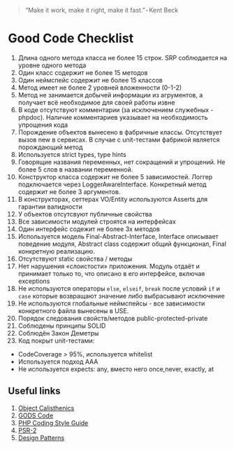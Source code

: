 > “Make it work, make it right, make it fast.” - Kent Beck

# Good Code Checklist
1. Длина одного метода класса не более 15 строк. SRP соблюдается на уровне одного метода
2. Один класс содержит не более 15 методов
3. Один неймспейс содержит не более 15 классов
4. Метод имеет не более 2 уровней вложенности (0-1-2)
5. Метод не занимается добычей информации из агрументов, а получает всё необходимое для своей работы извне
6. В коде отсутствуют комментарии (за исключением служебных - phpdoc). Наличие комментариев указывает на необходимость упрощения кода
7. Порождение объектов вынесено в фабричные классы. Отсутствует вызов new в сервисах. В случае с unit-тестами фабрикой является порождающий метод
8. Используется strict types, type hints
9. Говорящие названия переменных, нет сокращений и упрощений. Не более 5 слов в названии переменной.
10. Конструктор класса содержит не более 5 зависимостей. Логгер подключается через LoggerAwareInterface. Конкретный метод содержит не более 3 аргументов.
11. В конструкторах, сеттерах VO/Entity используются Asserts для гарантии валидности
12. У объектов отсутсвуют публичные свойства
13. Все зависимости модулей строятся на интерфейсах
14. Один интерфейс содежит не более 3х методов
15. Используется модель Final-Abstract-Interface, Interface описывает поведение модуля, Abstract class содержит общий функционал, Final конкретную реализацию.
16. Отсутствуют static свойства / методы
17. Нет нарушения «слоистости» приложения. Модуль отдаёт и принимает только то, что описано в его интерфейсе, включая exceptions
18. Не используются операторы `else`, `elseif`, `break` после условий `if` и `case` которые возвращают значение либо выбрасывают исключение
19. Не используются глобальные неймспейсы - все зависимости конкретного файла вынесены в USE.
20. Порядок следования свойств/методов public-protected-private
21. Соблюдены принципы SOLID
22. Соблюдён Закон Деметры
23. Код покрыт unit-тестами:
  * CodeCoverage > 95%, используется whitelist
  * Используется подход AAA
  * Не используется expects: any, вместо него once,never, exactly, at

## Useful links
1. [Object Calisthenics](https://williamdurand.fr/2013/06/03/object-calisthenics/)
2. [GODS Code](https://habr.com/company/mailru/blog/414201/)
3. [PHP Coding Style Guide](https://github.com/c3037/PHP-Coding-Style-Guide)
4. [PSR-2](https://www.php-fig.org/psr/psr-2/)
5. [Design Patterns](https://refactoring.guru/design-patterns/catalog)
